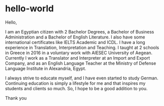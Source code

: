 # hello-world

Hello,

I am an Egyptian citizen with 2 Bachelor Degrees, a Bachelor of Business Administration and a Bachelor of English Literature. I also have some international certificates like IELTS Academic and ICDL. I have a long experience in Translation, Interpretation and Teaching. I taught at 2 schools in Greece in 2016 in a voluntary work with AIESEC University of Aegean. Currently I work as a Translator and Interpreter at an Import and Export Company, and as an English Language Teacher at the Ministry of Defense Language Institute in Alexandria, Egypt.

I always strive to educate myself, and I have even started to study German. Continuing education is simply a lifestyle for me and that inspires my students and clients so much. So, I hope to be a good addition to you.

Thank you

